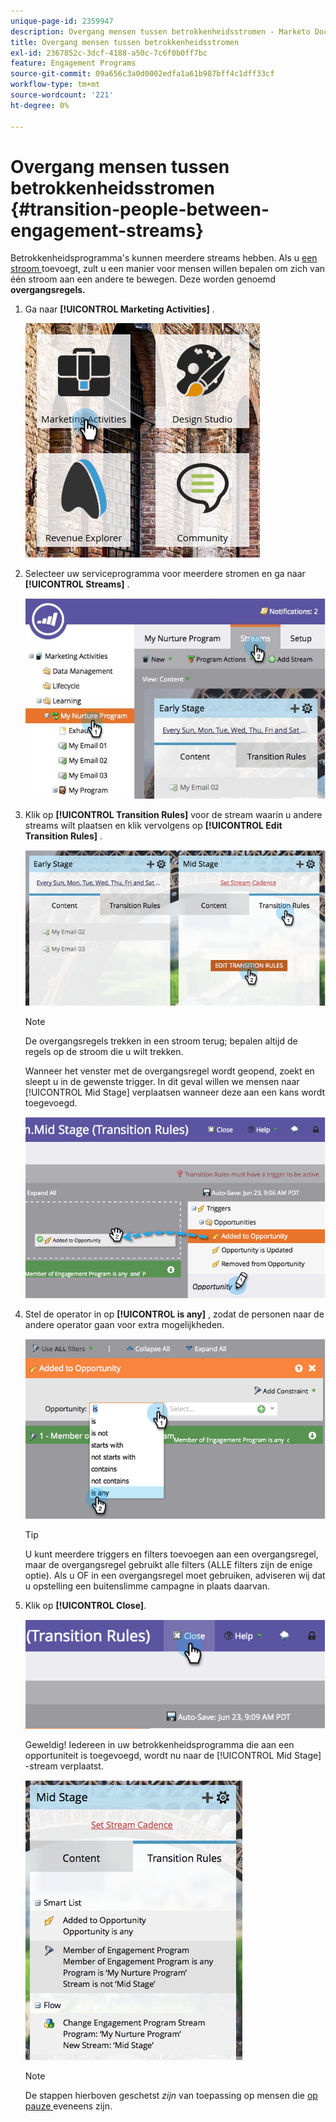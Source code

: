 ```yaml
---
unique-page-id: 2359947
description: Overgang mensen tussen betrokkenheidsstromen - Marketo Docs - productdocumentatie
title: Overgang mensen tussen betrokkenheidsstromen
exl-id: 2367852c-3dcf-4188-a50c-7c6f0b0ff7bc
feature: Engagement Programs
source-git-commit: 09a656c3a0d0002edfa1a61b987bff4c1dff33cf
workflow-type: tm+mt
source-wordcount: '221'
ht-degree: 0%

---
```


# Overgang mensen tussen betrokkenheidsstromen {#transition-people-between-engagement-streams}

Betrokkenheidsprogramma&#39;s kunnen meerdere streams hebben. Als u [ een stroom ](/help/marketo/product-docs/email-marketing/drip-nurturing/creating-an-engagement-program/add-a-stream.md) toevoegt, zult u een manier voor mensen willen bepalen om zich van één stroom aan een andere te bewegen. Deze worden genoemd **overgangsregels.**

1. Ga naar **[!UICONTROL Marketing Activities]** .

   ![](assets/ma.png)

1. Selecteer uw serviceprogramma voor meerdere stromen en ga naar **[!UICONTROL Streams]** .

   ![](assets/multistream.jpg)

1. Klik op **[!UICONTROL Transition Rules]** voor de stream waarin u andere streams wilt plaatsen en klik vervolgens op **[!UICONTROL Edit Transition Rules]** .

   ![](assets/image2014-9-15-18-3a10-3a18.png)

   >[!NOTE]
   >
   >De overgangsregels trekken in een stroom terug; bepalen altijd de regels op de stroom die u wilt trekken.

   Wanneer het venster met de overgangsregel wordt geopend, zoekt en sleept u in de gewenste trigger. In dit geval willen we mensen naar [!UICONTROL Mid Stage] verplaatsen wanneer deze aan een kans wordt toegevoegd.

   ![](assets/image2014-9-15-18-3a10-3a46.png)

1. Stel de operator in op **[!UICONTROL is any]** , zodat de personen naar de andere operator gaan voor extra mogelijkheden.

   ![](assets/image2014-9-15-18-3a11-3a14.png)

   >[!TIP]
   >
   >U kunt meerdere triggers en filters toevoegen aan een overgangsregel, maar de overgangsregel gebruikt alle filters (ALLE filters zijn de enige optie). Als u OF in een overgangsregel moet gebruiken, adviseren wij dat u opstelling een buitenslimme campagne in plaats daarvan.

1. Klik op **[!UICONTROL Close]**.

   ![](assets/image2014-9-15-18-3a11-3a23.png)

   Geweldig! Iedereen in uw betrokkenheidsprogramma die aan een opportuniteit is toegevoegd, wordt nu naar de [!UICONTROL Mid Stage] -stream verplaatst.

   ![](assets/image2014-9-15-18-3a11-3a29.png)

   >[!NOTE]
   >
   >De stappen hierboven geschetst *zijn* van toepassing op mensen die [ op pauze ](/help/marketo/product-docs/email-marketing/drip-nurturing/using-engagement-programs/pause-people-in-an-engagement-program.md) eveneens zijn.
